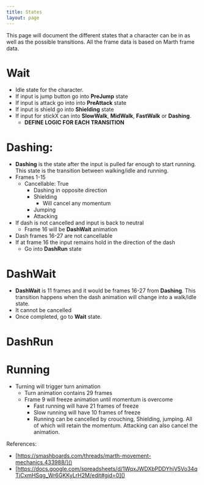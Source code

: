 ```yaml
---
title: States
layout: page
---
```


This page will document the different states that a character can be in as well
as the possible transitions. All the frame data is based on Marth frame data.

# Wait
 - Idle state for the character.
 - If input is jump button go into **PreJump** state
 - If input is attack go into into **PreAttack** state
 - If input is shield go into **Shielding** state
 - If input for stickX can into **SlowWalk**, **MidWalk**, **FastWalk** or **Dashing**.
   -  **DEFINE LOGIC FOR EACH TRANSITION**

# Dashing:
 - **Dashing** is the state after the input is pulled far enough to start running. This state is the transition between walking/idle and running. 
 - Frames 1-15
   - Cancellable: True
     - Dashing in opposite direction
     - Shielding
       - Will cancel any momentum
     - Jumping
     - Attacking
 - If dash is not cancelled and input is back to neutral
   - Frame 16 will be **DashWait** animation
 - Dash frames 16-27 are not cancellable 
 - If at frame 16 the input remains hold in the direction of the dash
   - Go into **DashRun** state

# DashWait
 - **DashWait** is 11 frames and it would be frames 16-27 from **Dashing**. This transition happens when the dash animation will change into a walk/idle state.
 - It cannot be cancelled
 - Once completed, go to **Wait** state.
 # DashRun

# Running
 - Turning will trigger turn animation
   - Turn animation contains 29 frames
   - Frame 9 will freeze animation until momentum is overcome
       - Fast running will have 21 frames of freeze
       - Slow running will have 10 frames of freeze
     - Running can be cancelled by crouching, Shielding, jumping. All of which will retain the momentum. Attacking can also cancel the animation.

References:

 - [https://smashboards.com/threads/marth-movement-mechanics.433988/]()
 - [https://docs.google.com/spreadsheets/d/1WqxJWDXbPDDYhjV5Vo34qTiCxmHSqg_Wr6GKKyLrH2M/edit#gid=0]()
